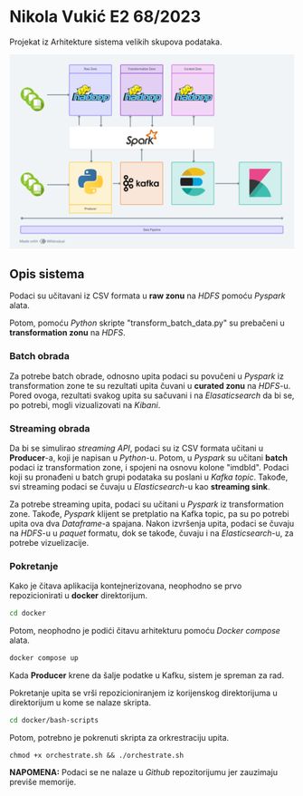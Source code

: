# Nikola Vukić E2 68/2023

Projekat iz Arhitekture sistema velikih skupova podataka.

![Slika koja opisuje tok podataka kroz arhitekturu.](assets/data-pipeline.png)

## Opis sistema

Podaci su učitavani iz CSV formata u **raw zonu** na _HDFS_ pomoću _Pyspark_ alata.

Potom, pomoću _Python_ skripte "transform_batch_data.py" su prebačeni u **transformation zonu** na _HDFS_.

### Batch obrada

Za potrebe batch obrade, odnosno upita podaci su povučeni u _Pyspark_ iz transformation zone te su rezultati upita čuvani u **curated zonu** na _HDFS_-u. Pored ovoga, rezultati svakog upita su sačuvani i na _Elasaticsearch_ da bi se, po potrebi, mogli vizualizovati na _Kibani_.


### Streaming obrada

Da bi se simulirao _streaming API_, podaci su iz CSV formata učitani u **Producer**-a, koji je napisan u _Python_-u. Potom, u _Pyspark_ su učitani **batch** podaci iz transformation zone, i spojeni na osnovu kolone "imdbId". Podaci koji su pronađeni u batch grupi podataka su poslani u _Kafka topic_. Takođe, svi streaming podaci se čuvaju u _Elasticsearch_-u kao **streaming sink**.

Za potrebe streaming upita, podaci su učitani u _Pyspark_ iz transformation zone. Takođe, _Pyspark_ klijent se pretplatio na Kafka topic, pa su po potrebi upita ova dva _Dataframe_-a spajana. Nakon izvršenja upita, podaci se čuvaju na _HDFS_-u u _paquet_ formatu, dok se takođe, čuvaju i na _Elasticsearch_-u, za potrebe vizuelizacije.

### Pokretanje

Kako je čitava aplikacija kontejnerizovana, neophodno se prvo repozicionirati u **docker** direktorijum. 
```sh
cd docker
```
Potom, neophodno je podići čitavu arhitekturu pomoću _Docker compose_ alata.
```sh
docker compose up
```
Kada **Producer** krene da šalje podatke u Kafku, sistem je spreman za rad. 

Pokretanje upita se vrši repozicioniranjem iz korijenskog direktorijuma u direktorijum u kome se nalaze skripta. 
```sh
cd docker/bash-scripts
```
Potom, potrebno je pokrenuti skripta za orkrestraciju upita. 
```
chmod +x orchestrate.sh && ./orchestrate.sh
```

**NAPOMENA:** Podaci se ne nalaze u _Github_ repozitorijumu jer zauzimaju previše memorije. 